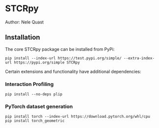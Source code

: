 # STCRpy

Author: Nele Quast


## Installation

The core STCRpy package can be installed from PyPi: 
```
pip install --index-url https://test.pypi.org/simple/ --extra-index-url https://pypi.org/simple STCRpy
```

Certain extensions and functionality have additional dependencies: 

### Interaction Profiling
```
pip install --no-deps plip
```

### PyTorch dataset generation
```
pip install torch --index-url https://download.pytorch.org/whl/cpu
pip install torch_geometric
```